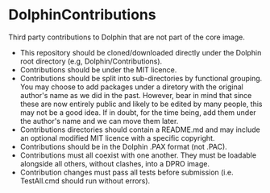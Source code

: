 # DolphinContributions
Third party contributions to Dolphin that are not part of the core image.

* This repository should be cloned/downloaded directly under the Dolphin root directory (e.g, Dolphin/Contributions).
* Contributions should be under the MIT licence.
* Contributions should be split into sub-directories by functional grouping. You may choose to add packages under a diretory with the original author's name as we did in the past. However, bear in mind that since these are now entirely public and likely to be edited by many people, this may not be a good idea. If in doubt, for the time being, add them under the author's name and we can move them later.
* Contributions directories should contain a README.md and may include an optional modified MIT licence with a specific copyright.
* Contributions should be in the Dolphin .PAX format (not .PAC).
* Contributions must all coexist with one another. They must be loadable alongside all others, without clashes, into a DPRO image.
* Contribution changes must pass all tests before submission (i.e. TestAll.cmd should run without errors).
